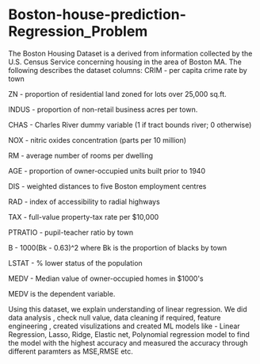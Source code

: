 # Boston-house-prediction-Regression_Problem
The Boston Housing Dataset is a derived from information collected by the U.S. Census Service concerning housing in the area of Boston MA. The following describes the dataset columns:
CRIM - per capita crime rate by town

ZN - proportion of residential land zoned for lots over 25,000 sq.ft.

INDUS - proportion of non-retail business acres per town.

CHAS - Charles River dummy variable (1 if tract bounds river; 0 otherwise)

NOX - nitric oxides concentration (parts per 10 million)

RM - average number of rooms per dwelling

AGE - proportion of owner-occupied units built prior to 1940

DIS - weighted distances to five Boston employment centres

RAD - index of accessibility to radial highways

TAX - full-value property-tax rate per $10,000

PTRATIO - pupil-teacher ratio by town

B - 1000(Bk - 0.63)^2 where Bk is the proportion of blacks by town

LSTAT - % lower status of the population

MEDV - Median value of owner-occupied homes in $1000's

MEDV is the dependent variable.

Using this dataset, we explain understanding of linear regression. We did data analysis , check null value, data cleaning if required, feature engineering , created visulizations and created ML models like - Linear Regression, Lasso, Ridge, Elastic net, Polynomial regression model to find the model with the highest accuracy and measured the accuracy through different paramters as MSE,RMSE etc.
